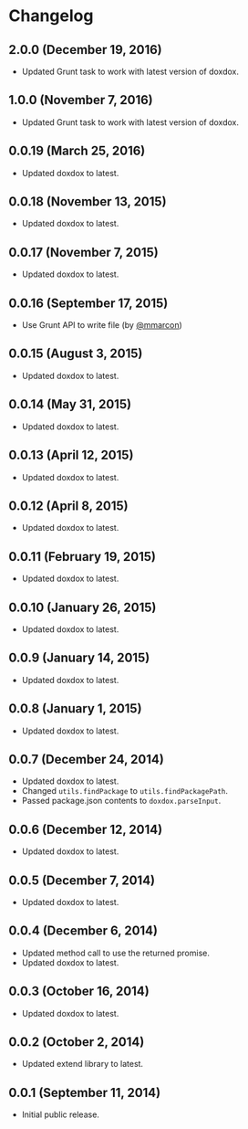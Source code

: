# Changelog

## 2.0.0 (December 19, 2016)

- Updated Grunt task to work with latest version of doxdox.

## 1.0.0 (November 7, 2016)

- Updated Grunt task to work with latest version of doxdox.

## 0.0.19 (March 25, 2016)

- Updated doxdox to latest.

## 0.0.18 (November 13, 2015)

- Updated doxdox to latest.

## 0.0.17 (November 7, 2015)

- Updated doxdox to latest.

## 0.0.16 (September 17, 2015)

- Use Grunt API to write file (by [@mmarcon](https://github.com/mmarcon))

## 0.0.15 (August 3, 2015)

- Updated doxdox to latest.

## 0.0.14 (May 31, 2015)

- Updated doxdox to latest.

## 0.0.13 (April 12, 2015)

- Updated doxdox to latest.

## 0.0.12 (April 8, 2015)

- Updated doxdox to latest.

## 0.0.11 (February 19, 2015)

- Updated doxdox to latest.

## 0.0.10 (January 26, 2015)

- Updated doxdox to latest.

## 0.0.9 (January 14, 2015)

- Updated doxdox to latest.

## 0.0.8 (January 1, 2015)

- Updated doxdox to latest.

## 0.0.7 (December 24, 2014)

- Updated doxdox to latest.
- Changed `utils.findPackage` to `utils.findPackagePath`.
- Passed package.json contents to `doxdox.parseInput`.

## 0.0.6 (December 12, 2014)

- Updated doxdox to latest.

## 0.0.5 (December 7, 2014)

- Updated doxdox to latest.

## 0.0.4 (December 6, 2014)

- Updated method call to use the returned promise.
- Updated doxdox to latest.

## 0.0.3 (October 16, 2014)

- Updated doxdox to latest.

## 0.0.2 (October 2, 2014)

- Updated extend library to latest.

## 0.0.1 (September 11, 2014)

- Initial public release.
